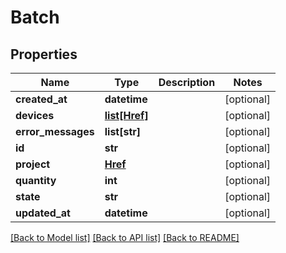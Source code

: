# Batch


## Properties
Name | Type | Description | Notes
------------ | ------------- | ------------- | -------------
**created_at** | **datetime** |  | [optional] 
**devices** | [**list[Href]**](Href.md) |  | [optional] 
**error_messages** | **list[str]** |  | [optional] 
**id** | **str** |  | [optional] 
**project** | [**Href**](Href.md) |  | [optional] 
**quantity** | **int** |  | [optional] 
**state** | **str** |  | [optional] 
**updated_at** | **datetime** |  | [optional] 

[[Back to Model list]](../README.md#documentation-for-models) [[Back to API list]](../README.md#documentation-for-api-endpoints) [[Back to README]](../README.md)


